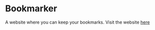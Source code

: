 # Bookmarker

A website where you can keep your bookmarks. Visit the website [here](https://ritamchakraborty.github.io/Bookmarker/index.html)